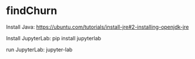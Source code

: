 # findChurn

Install Java: https://ubuntu.com/tutorials/install-jre#2-installing-openjdk-jre

Install JupyterLab: pip install jupyterlab

run JupyterLab: jupyter-lab